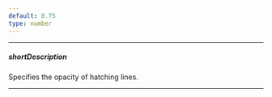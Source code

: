 ```yaml
---
default: 0.75
type: number
---
```

---
##### shortDescription
Specifies the opacity of hatching lines.

---
